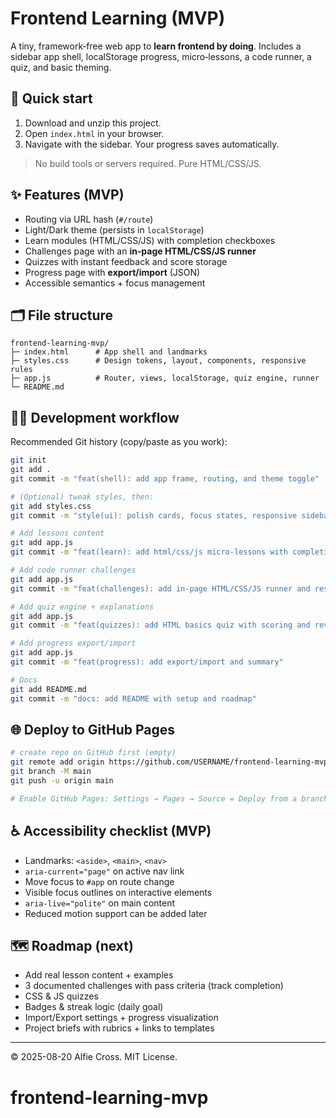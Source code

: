 # Frontend Learning (MVP)

A tiny, framework‑free web app to **learn frontend by doing**. Includes a sidebar app shell, localStorage progress, micro‑lessons, a code runner, a quiz, and basic theming.

## 🚀 Quick start
1. Download and unzip this project.
2. Open `index.html` in your browser.
3. Navigate with the sidebar. Your progress saves automatically.

> No build tools or servers required. Pure HTML/CSS/JS.

## ✨ Features (MVP)
- Routing via URL hash (`#/route`)
- Light/Dark theme (persists in `localStorage`)
- Learn modules (HTML/CSS/JS) with completion checkboxes
- Challenges page with an **in‑page HTML/CSS/JS runner**
- Quizzes with instant feedback and score storage
- Progress page with **export/import** (JSON)
- Accessible semantics + focus management

## 🗂️ File structure
```
frontend-learning-mvp/
├─ index.html      # App shell and landmarks
├─ styles.css      # Design tokens, layout, components, responsive rules
├─ app.js          # Router, views, localStorage, quiz engine, runner
└─ README.md
```

## 🧑‍💻 Development workflow
Recommended Git history (copy/paste as you work):

```bash
git init
git add .
git commit -m "feat(shell): add app frame, routing, and theme toggle"

# (Optional) tweak styles, then:
git add styles.css
git commit -m "style(ui): polish cards, focus states, responsive sidebar"

# Add lessons content
git add app.js
git commit -m "feat(learn): add html/css/js micro-lessons with completion"

# Add code runner challenges
git add app.js
git commit -m "feat(challenges): add in-page HTML/CSS/JS runner and reset"

# Add quiz engine + explanations
git add app.js
git commit -m "feat(quizzes): add HTML basics quiz with scoring and review"

# Add progress export/import
git add app.js
git commit -m "feat(progress): add export/import and summary"

# Docs
git add README.md
git commit -m "docs: add README with setup and roadmap"
```

## 🌐 Deploy to GitHub Pages
```bash
# create repo on GitHub first (empty)
git remote add origin https://github.com/USERNAME/frontend-learning-mvp.git
git branch -M main
git push -u origin main

# Enable GitHub Pages: Settings → Pages → Source = Deploy from a branch → main /(root)
```

## ♿ Accessibility checklist (MVP)
- Landmarks: `<aside>`, `<main>`, `<nav>`
- `aria-current="page"` on active nav link
- Move focus to `#app` on route change
- Visible focus outlines on interactive elements
- `aria-live="polite"` on main content
- Reduced motion support can be added later

## 🗺️ Roadmap (next)
- Add real lesson content + examples
- 3 documented challenges with pass criteria (track completion)
- CSS & JS quizzes
- Badges & streak logic (daily goal)
- Import/Export settings + progress visualization
- Project briefs with rubrics + links to templates

---

© 2025-08-20 Alfie Cross. MIT License.
# frontend-learning-mvp
